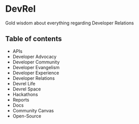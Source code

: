 # DevRel

Gold wisdom about everything regarding Developer Relations

## Table of contents

- APIs
- Developer Advocacy
- Developer Community
- Developer Evangelism
- Developer Experience
- Developer Relations
- Devrel Life
- Devrel Space
- Hackathons
- Reports
- Docs
- Community Canvas
- Open-Source
